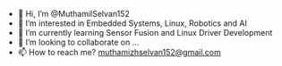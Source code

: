 - 👋 Hi, I’m @MuthamilSelvan152
- 👀 I’m interested in Embedded Systems, Linux, Robotics and AI
- 🌱 I’m currently learning Sensor Fusion and Linux Driver Development
- 💞️ I’m looking to collaborate on ...
- 📫 How to reach me? muthamizhselvan152@gmail.com

<!---
MuthamilSelvan152/MuthamilSelvan152 is a ✨ special ✨ repository because its `README.md` (this file) appears on your GitHub profile.
You can click the Preview link to take a look at your changes.
--->
